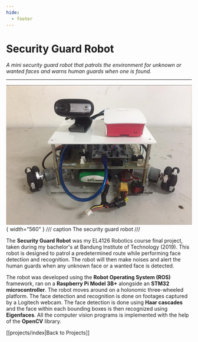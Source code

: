 ```yaml
---
hide:
  - footer
---
```


# Security Guard Robot

*A mini security guard robot that patrols the environment for unknown or wanted faces and warns human guards when one is found.*

---

![](../resources/projects/guard/guard-robot.png){ width="560" }
/// caption
The security guard robot
///

The **Security Guard Robot** was my EL4126 Robotics course final project, taken during my bachelor's at Bandung Institute of Technology (2019). This robot is designed to patrol a predetermined route while performing face detection and recognition. The robot will then make noises and alert the human guards when any unknown face or a wanted face is detected.

The robot was developed using the **Robot Operating System (ROS)** framework, ran on a **Raspberry Pi Model 3B+** alongside an **STM32 microcontroller**. The robot moves around on a holonomic three-wheeled platform. The face detection and recognition is done on footages captured by a Logitech webcam. The face detection is done using **Haar cascades** and the face within each bounding boxes is then recognized using **Eigenfaces**. All the computer vision programs is implemented with the help of the **OpenCV** library.


[[projects/index|Back to Projects]]